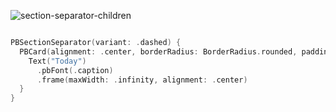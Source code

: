 ![section-separator-children](https://github.com/powerhome/playbook/assets/92755007/acd6a8eb-d034-4efd-b2e6-afabe739e678)

```swift

PBSectionSeparator(variant: .dashed) {
  PBCard(alignment: .center, borderRadius: BorderRadius.rounded, padding: Spacing.xxSmall, width: 70) {
    Text("Today")
      .pbFont(.caption)
      .frame(maxWidth: .infinity, alignment: .center)
  }
}

```
